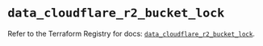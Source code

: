 # `data_cloudflare_r2_bucket_lock`

Refer to the Terraform Registry for docs: [`data_cloudflare_r2_bucket_lock`](https://registry.terraform.io/providers/cloudflare/cloudflare/5.7.1/docs/data-sources/r2_bucket_lock).
